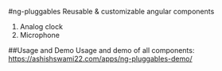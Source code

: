 

#ng-pluggables
Reusable & customizable angular components

1. Analog clock
2. Microphone

##Usage and Demo 
Usage and demo of all components: https://ashishswami22.com/apps/ng-pluggables-demo/
